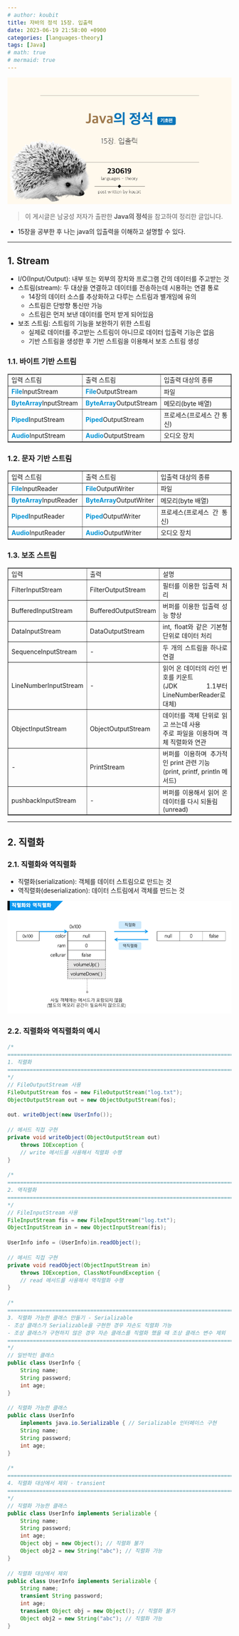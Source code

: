 ```yaml
---
# author: koubit
title: 자바의 정석 15장. 입출력
date: 2023-06-19 21:58:00 +0900
categories: [languages-theory]
tags: [Java]
# math: true
# mermaid: true
---
```


![슬라이드2](/assets/img/computer-science/languages/theory/20230619-slide2.png)

> 이 게시글은 남궁성 저자가 출판한 **Java의 정석**을 참고하여 정리한 글입니다.

* 15장을 공부한 후 나는 java의 입출력을 이해하고 설명할 수 있다.

* * *

## 1. Stream
* I/O(Input/Output): 내부 또는 외부의 장치와 프로그램 간의 데이터를 주고받는 것
* 스트림(stream): 두 대상을 연결하고 데이터를 전송하는데 시용하는 연결 통로
    * 14장의 데이터 소스를 추상화하고 다루는 스트림과 별개임에 유의
    * 스트림은 단방향 통신만 가능
    * 스트림은 먼저 보낸 데이터를 먼저 받게 되어있음
* 보조 스트림: 스트림의 기능을 보완하기 위한 스트림
    * 실제로 데이터를 주고받는 스트림이 아니므로 데이터 입출력 기능은 없음
    * 기반 스트림을 생성한 후 기반 스트림을 이용해서 보조 스트림 생성

### 1.1. 바이트 기반 스트림
<table style="border-collapse: collapse; width: 100%;" border="1" data-ke-align="alignLeft">
    <tbody>
        <tr>
            <td style="width: 33.3333%; text-align: justify;">입력 스트림</td>
            <td style="width: 33.3333%; text-align: justify;">출력 스트림</td>
            <td style="width: 33.3333%; text-align: justify;">입출력 대상의 종류</td>
        </tr>
        <tr>
            <td style="width: 33.3333%; text-align: justify;"><b><span
                        style="color: #0593d3;">File</span></b>InputStream</td>
            <td style="width: 33.3333%; text-align: justify;"><span
                    style="color: #0593d3;"><b>File</b></span>OutputStream</td>
            <td style="width: 33.3333%; text-align: justify;">파일</td>
        </tr>
        <tr>
            <td style="width: 33.3333%; text-align: justify;"><span
                    style="color: #0593d3;"><b>ByteArray</b></span>InputStream</td>
            <td style="width: 33.3333%; text-align: justify;"><span
                    style="color: #0593d3;"><b>ByteArray</b></span>OutputStream</td>
            <td style="width: 33.3333%; text-align: justify;">메모리(byte 배열)</td>
        </tr>
        <tr>
            <td style="width: 33.3333%; text-align: justify;"><span
                    style="color: #0593d3;"><b>Piped</b></span>InputStream</td>
            <td style="width: 33.3333%; text-align: justify;"><span
                    style="color: #0593d3;"><b>Piped</b></span>OutputStream</td>
            <td style="width: 33.3333%; text-align: justify;">프로세스(프로세스 간 통신)</td>
        </tr>
        <tr>
            <td style="width: 33.3333%; text-align: justify;"><b><span
                        style="color: #0593d3;">Audio</span></b>InputStream</td>
            <td style="width: 33.3333%; text-align: justify;"><b><span
                        style="color: #0593d3;">Audio</span></b>OutputStream</td>
            <td style="width: 33.3333%; text-align: justify;">오디오 장치</td>
        </tr>
    </tbody>
</table>

### 1.2. 문자 기반 스트림
<table style="border-collapse: collapse; width: 100%;" border="1" data-ke-align="alignLeft">
    <tbody>
        <tr>
            <td style="width: 33.3333%; text-align: justify;">입력 스트림</td>
            <td style="width: 33.3333%; text-align: justify;">출력 스트림</td>
            <td style="width: 33.3333%; text-align: justify;">입출력 대상의 종류</td>
        </tr>
        <tr>
            <td style="width: 33.3333%; text-align: justify;"><b><span
                        style="color: #0593d3;">File</span></b>InputReader</td>
            <td style="width: 33.3333%; text-align: justify;"><span
                    style="color: #0593d3;"><b>File</b></span>OutputWriter</td>
            <td style="width: 33.3333%; text-align: justify;">파일</td>
        </tr>
        <tr>
            <td style="width: 33.3333%; text-align: justify;"><span
                    style="color: #0593d3;"><b>ByteArray</b></span>InputReader</td>
            <td style="width: 33.3333%; text-align: justify;"><span
                    style="color: #0593d3;"><b>ByteArray</b></span>OutputWriter</td>
            <td style="width: 33.3333%; text-align: justify;">메모리(byte 배열)</td>
        </tr>
        <tr>
            <td style="width: 33.3333%; text-align: justify;"><span
                    style="color: #0593d3;"><b>Piped</b></span>InputReader</td>
            <td style="width: 33.3333%; text-align: justify;"><span
                    style="color: #0593d3;"><b>Piped</b></span>OutputWriter</td>
            <td style="width: 33.3333%; text-align: justify;">프로세스(프로세스 간 통신)</td>
        </tr>
        <tr>
            <td style="width: 33.3333%; text-align: justify;"><b><span
                        style="color: #0593d3;">Audio</span></b>InputReader</td>
            <td style="width: 33.3333%; text-align: justify;"><b><span
                        style="color: #0593d3;">Audio</span></b>OutputWriter</td>
            <td style="width: 33.3333%; text-align: justify;">오디오 장치</td>
        </tr>
    </tbody>
</table>

### 1.3. 보조 스트림
<table style="border-collapse: collapse; width: 100%;" border="1" data-ke-align="alignLeft">
    <tbody>
        <tr>
            <td style="width: 26.5891%; text-align: justify;">입력</td>
            <td style="width: 27.5194%; text-align: justify;">출력</td>
            <td style="width: 45.8914%; text-align: justify;">설명</td>
        </tr>
        <tr>
            <td style="width: 26.5891%; text-align: justify;">FilterInputStream</td>
            <td style="width: 27.5194%; text-align: justify;">FilterOutputStream</td>
            <td style="width: 45.8914%; text-align: justify;">필터를 이용한 입출력 처리</td>
        </tr>
        <tr>
            <td style="width: 26.5891%; text-align: justify;">BufferedInputStream</td>
            <td style="width: 27.5194%; text-align: justify;">BufferedOutputStream</td>
            <td style="width: 45.8914%; text-align: justify;">버퍼를 이용한 입출력 성능 향상</td>
        </tr>
        <tr>
            <td style="width: 26.5891%; text-align: justify;">DataInputStream</td>
            <td style="width: 27.5194%; text-align: justify;">DataOutputStream</td>
            <td style="width: 45.8914%; text-align: justify;">int, float와 같은 기본형 단위로 데이터 처리</td>
        </tr>
        <tr>
            <td style="width: 26.5891%; text-align: justify;">SequenceInputStream</td>
            <td style="width: 27.5194%; text-align: justify;">-</td>
            <td style="width: 45.8914%; text-align: justify;">두 개의 스트림을 하나로 연결</td>
        </tr>
        <tr>
            <td style="width: 26.5891%; text-align: justify;">LineNumberInputStream</td>
            <td style="width: 27.5194%; text-align: justify;">-</td>
            <td style="width: 45.8914%; text-align: justify;">읽어 온 데이터의 라인 번호를 키운트<br />(JDK 1.1부터 LineNumberReader로 대체)
            </td>
        </tr>
        <tr>
            <td style="width: 26.5891%; text-align: justify;">ObjectInputStream</td>
            <td style="width: 27.5194%; text-align: justify;">ObjectOutputStream</td>
            <td style="width: 45.8914%; text-align: justify;">데이터를 객체 단위로 읽고 쓰는데 사용<br />주로 파일을 이용하며 객체 직렬화와 연관</td>
        </tr>
        <tr>
            <td style="width: 26.5891%; text-align: justify;">-</td>
            <td style="width: 27.5194%; text-align: justify;">PrintStream</td>
            <td style="width: 45.8914%; text-align: justify;">버퍼를 이용하며 추가적인 print 관련 기능<br />(print, printf, println
                메서드)</td>
        </tr>
        <tr>
            <td style="width: 26.5891%; text-align: justify;">pushbackInputStream</td>
            <td style="width: 27.5194%; text-align: justify;">-</td>
            <td style="width: 45.8914%; text-align: justify;">버퍼를 이용해서 읽어 온 데이터를 다시 되돌림<br />(unread)</td>
        </tr>
    </tbody>
</table>

* * *

## 2. 직렬화
### 2.1. 직렬화와 역직렬화
* 직렬화(serialization): 객체를 데이터 스트림으로 만드는 것
* 역직렬화(deserialization): 데이터 스트림에서 객체를 만드는 것

![슬라이드3](/assets/img/computer-science/languages/theory/20230619-slide3.png)

### 2.2. 직렬화와 역직렬화의 예시
```java
/*
==========================================================================
1. 직렬화
==========================================================================
*/
// FileOutputStream 사용
FileOutputStream fos = new FileOutputStream("log.txt");
ObjectOutputStream out = new ObjectOutputStream(fos);

out. writeObject(new UserInfo());

// 메서드 직접 구현
private void writeObject(ObjectOutputStream out) 
	throws IOException {
	// write 메서드를 사용해서 직렬화 수행
}

/*
==========================================================================
2. 역직렬화
==========================================================================
*/
// FileInputStream 사용
FileInputStream fis = new FileInputStream("log.txt");
ObjectInputStream in = new ObjectInputStream(fis);

UserInfo info = (UserInfo)in.readObject();

// 메서드 직접 구현
private void readObject(ObjectInputStream in) 
	throws IOException, ClassNotFoundException {
    // read 메서드를 사용해서 역직렬화 수행
}

/*
==========================================================================
3. 직렬화 가능한 클래스 만들기 - Serializable
- 조상 클래스가 Serializable을 구현한 경우 자손도 직렬화 가능
- 조상 클래스가 구현하지 않은 경우 자손 클래스를 직렬화 했을 때 조상 클래스 변수 제외
==========================================================================
*/
// 일반적인 클래스
public class UserInfo {
	String name;
    String password;
    int age;
}

// 직렬화 가능한 클래스
public class UserInfo 
	implements java.io.Serializable { // Serializable 인터페이스 구현
	String name;
    String password;
    int age;
}

/*
==========================================================================
4. 직렬화 대상에서 제외 - transient
==========================================================================
*/
// 직렬화 가능한 클래스
public class UserInfo implements Serializable {
	String name;
    String password;
    int age;
    Object obj = new Object(); // 직렬화 불가
    Object obj2 = new String("abc"); // 직렬화 가능
}

// 직렬화 대상에서 제외
public class UserInfo implements Serializable {
	String name;
    transient String password;
    int age;
    transient Object obj = new Object(); // 직렬화 불가
    Object obj2 = new String("abc"); // 직렬화 가능
}
```
